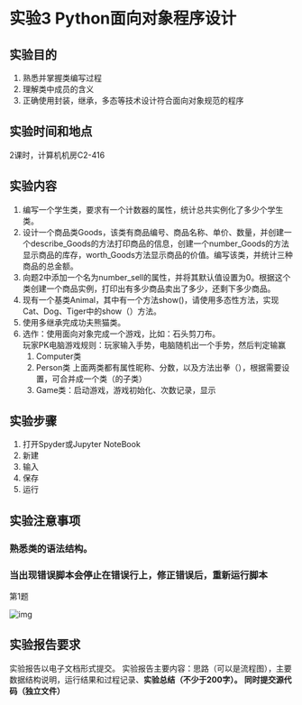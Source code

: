 # 实验3 Python面向对象程序设计
## 实验目的
1. 熟悉并掌握类编写过程  
2. 理解类中成员的含义  
3. 正确使用封装，继承，多态等技术设计符合面向对象规范的程序

## 实验时间和地点
2课时，计算机机房C2-416

## 实验内容
1. 编写一个学生类，要求有一个计数器的属性，统计总共实例化了多少个学生类。  
2. 设计一个商品类Goods，该类有商品编号、商品名称、单价、数量，并创建一个describe_Goods的方法打印商品的信息，创建一个number_Goods的方法显示商品的库存，worth_Goods方法显示商品的价值。编写该类，并统计三种商品的总金额。  
3. 向题2中添加一个名为number_sell的属性，并将其默认值设置为0。根据这个类创建一个商品实例，打印出有多少商品卖出了多少，还剩下多少商品。  
4. 现有一个基类Animal，其中有一个方法show()，请使用多态性方法，实现Cat、Dog、Tiger中的show（）方法。  
5. 使用多继承完成功夫熊猫类。  
6. 选作：使用面向对象完成一个游戏，比如：石头剪刀布。  
玩家PK电脑游戏规则：玩家输入手势，电脑随机出一个手势，然后判定输赢
    1. Computer类
    2. Person类
上面两类都有属性昵称、分数，以及方法出拳（），根据需要设置，可合并成一个类（的子类）
    3. Game类：启动游戏，游戏初始化、次数记录，显示

## 实验步骤
1. 打开Spyder或Jupyter NoteBook
2. 新建
3. 输入
4. 保存
5. 运行

## 实验注意事项

### 熟悉类的语法结构。

### 当出现错误脚本会停止在错误行上，修正错误后，重新运行脚本

第1题

 ![img](file:///clip_image001.png)

 

## 实验报告要求
实验报告以电子文档形式提交。
实验报告主要内容：思路（可以是流程图），主要数据结构说明，运行结果和过程记录、**实验总结（不少于****200****字）。**
**同时提交源代码（独立文件）**

 

 
